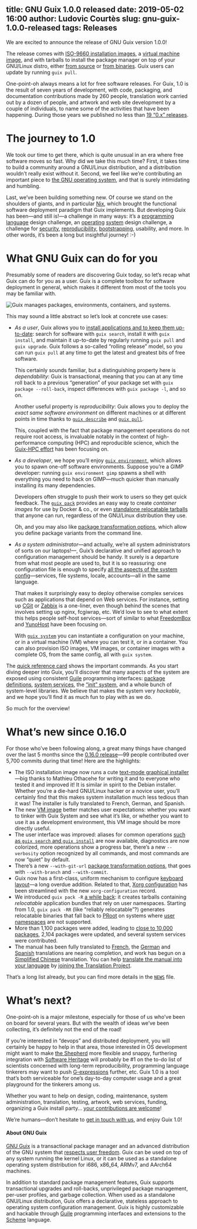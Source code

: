 title: GNU Guix 1.0.0 released
date: 2019-05-02 16:00
author: Ludovic Courtès
slug: gnu-guix-1.0.0-released
tags: Releases
---
We are excited to announce the release of GNU Guix version 1.0.0!

The release comes with [ISO-9660 installation
images](https://www.gnu.org/software/guix/manual/en/html_node/System-Installation.html),
a [virtual machine
image](https://www.gnu.org/software/guix/manual/en/html_node/Running-Guix-in-a-VM.html),
and with tarballs to install the package manager on top of your
GNU/Linux distro, either [from
source](https://www.gnu.org/software/guix/manual/en/html_node/Requirements.html)
or [from
binaries](https://www.gnu.org/software/guix/manual/en/html_node/Binary-Installation.html).
Guix users can update by running `guix pull`.

One-point-oh always means a lot for free software releases.  For Guix,
1.0 is the result of seven years of development, with code, packaging,
and documentation contributions made by 260 people, translation work
carried out by a dozen of people, and artwork and web site development
by a couple of individuals, to name some of the activities that have
been happening.  During those years we published no less than [19 “0.x”
releases](https://www.gnu.org/software/guix/blog/tags/releases/).

# The journey to 1.0

We took our time to get there, which is quite unusual in an era where
free software moves so fast.  Why did we take this much time?  First, it
takes time to build a community around a GNU/Linux distribution, and a
distribution wouldn’t really exist without it.  Second, we feel like
we’re contributing an important piece to [the GNU operating
system](https://www.gnu.org/gnu/about-gnu.html), and that is surely
intimidating and humbling.

Last, we’ve been building something new.  Of course we stand on the
shoulders of giants, and in particular [Nix](https://nixos.org/nix/),
which brought the functional software deployment paradigm that Guix
implements.  But developing Guix has been—and still is!—a challenge in
many ways: it’s a [programming](https://arxiv.org/abs/1305.4584)
[language](https://www.gnu.org/software/guix/blog/2017/back-from-gpce/)
design challenge, an
[operating](https://www.gnu.org/software/guix/blog/2015/service-composition-in-guixsd/)
[system](https://www.gnu.org/software/guix/blog/2017/running-system-services-in-containers/)
design challenge, a challenge for
[security](https://www.gnu.org/software/guix/blog/2016/timely-delivery-of-security-updates/),
[reproducibility](https://www.gnu.org/software/guix/blog/tags/reproducibility/),
[bootstrapping](https://www.gnu.org/software/guix/blog/tags/bootstrapping/),
usability, and more.  In other words, it’s been a long but insightful
journey! :-)

# What GNU Guix can do for you

Presumably some of readers are discovering Guix today, so let’s recap
what Guix can do for you as a user.  Guix is a complete toolbox for
software deployment in general, which makes it different from most of
the tools you may be familiar with.

![Guix manages packages, environments, containers, and systems.](https://www.gnu.org/software/guix/static/blog/img/guix-scope.png)

This may sound a little abstract so let’s look at concrete use cases:

  - *As a user*, Guix allows you to [install applications and to keep
    them
    up-to-date](https://www.gnu.org/software/guix/manual/en/html_node/Invoking-guix-package.html):
    search for software with `guix search`, install it with `guix
    install`, and maintain it up-to-date by regularly running `guix
    pull` and `guix upgrade`.  Guix follows a so-called “rolling
    release” model, so you can run `guix pull` at any time to get the
    latest and greatest bits of free software.
	
	This certainly sounds familiar, but a distinguishing property here
    is _dependability_: Guix is transactional, meaning that you can at
    any time roll back to a previous “generation” of your package set
    with `guix package --roll-back`, inspect differences with `guix
    package -l`, and so on.
	
	Another useful property is _reproducibility_: Guix allows you to
    deploy the _exact same software environment_ on different machines
    or at different points in time thanks to [`guix
    describe`](https://www.gnu.org/software/guix/manual/en/html_node/Invoking-guix-describe.html)
    and [`guix
    pull`](https://www.gnu.org/software/guix/manual/en/html_node/Invoking-guix-pull.html).
	
	This, coupled with the fact that package management operations do
    not require root access, is invaluable notably in the context of
    high-performance computing (HPC) and reproducible science, which the
    [Guix-HPC effort](https://guix-hpc.bordeaux.inria.fr/) has been
    focusing on.

  - *As a developer*, we hope you’ll enjoy [`guix
    environment`](https://www.gnu.org/software/guix/manual/en/html_node/Invoking-guix-environment.html),
    which allows you to spawn one-off software environments.  Suppose
    you’re a GIMP developer: running `guix environment gimp` spawns a
    shell with everything you need to hack on GIMP—much quicker than
    manually installing its many dependencies.
	
	Developers often struggle to push their work to users so they get
    quick feedback.  The [`guix
    pack`](https://www.gnu.org/software/guix/blog/2017/creating-bundles-with-guix-pack/)
    provides an easy way to create _container images_ for use by Docker
    & co., or even [standalone relocatable
    tarballs](https://www.gnu.org/software/guix/blog/2018/tarballs-the-ultimate-container-image-format/)
    that anyone can run, regardless of the GNU/Linux distribution they
    use.
	
	Oh, and you may also like [package transformation
    options](https://www.gnu.org/software/guix/manual/en/html_node/Package-Transformation-Options.html),
    which allow you define package variants from the command line.

  - *As a system administrator*—and actually, we’re all system
    administrators of sorts on our laptops!—, Guix’s declarative and
    unified approach to configuration management should be handy.  It
    surely is a departure from what most people are used to, but it is
    so reassuring: one configuration file is enough to specify [all the
    aspects of the system
    config](https://www.gnu.org/software/guix/manual/en/html_node/Using-the-Configuration-System.html)—services,
    file systems, locale, accounts—all in the same language.
	
	That makes it surprisingly easy to deploy otherwise complex services
    such as applications that depend on Web services.  For instance,
    setting up
    [CGit](https://www.gnu.org/software/guix/manual/en/html_node/Version-Control-Services.html#Cgit-Service)
    or
    [Zabbix](https://www.gnu.org/software/guix/manual/en/html_node/Monitoring-Services.html#Zabbix-front_002dend)
    is a one-liner, even though behind the scenes that involves setting
    up nginx, fcgiwrap, etc.  We’d love to see to what extent this helps
    people self-host services—sort of similar to what
    [FreedomBox](https://freedombox.org/) and
    [YunoHost](https://yunohost.org/) have been focusing on.
	
	With [`guix
    system`](https://www.gnu.org/software/guix/manual/en/html_node/Invoking-guix-system.html)
    you can instantiate a configuration on your machine, or in a virtual
    machine (VM) where you can test it, or in a container.  You can also
    provision ISO images, VM images, or container images with a complete
    OS, from the same config, all with `guix system`.
	
The [quick reference
card](https://www.gnu.org/software/guix/guix-refcard.pdf) shows the
important commands.  As you start diving deeper into Guix, you’ll
discover that many aspects of the system are exposed using consistent
[Guile](https://www.gnu.org/software/guile/) programming interfaces:
[package
definitions](https://www.gnu.org/software/guix/manual/en/html_node/Defining-Packages.html),
[system
services](https://www.gnu.org/software/guix/manual/en/html_node/Services.html),
the [“init” system](https://www.gnu.org/software/shepherd/), and a whole
bunch of system-level libraries.  We believe that makes the system very
_hackable_, and we hope you’ll find it as much fun to play with as we do.

So much for the overview!
	
# What’s new since 0.16.0

For those who’ve been following along, a great many things have changed
over the last 5 months since the [0.16.0
release](https://www.gnu.org/software/guix/blog/2018/gnu-guix-and-guixsd-0.16.0-released/)—99
people contributed over 5,700 commits during that time!  Here are the
highlights:

   - The ISO installation image now runs a cute [text-mode graphical
     installer](https://www.gnu.org/software/guix/manual/en/html_node/Guided-Graphical-Installation.html)—big
     thanks to Mathieu Othacehe for writing it and to everyone who
     tested it and improved it!  It is similar in spirit to the Debian
     installer.  Whether you’re a die-hard GNU/Linux hacker or a novice
     user, you’ll certainly find that this makes system installation
     much less tedious than it was!  The installer is fully translated
     to French, German, and Spanish.
   - The new [VM
     image](https://www.gnu.org/software/guix/manual/en/html_node/Running-GuixSD-in-a-VM.html)
     better matches user expectations: whether you want to tinker with
     Guix System and see what it’s like, or whether you want to use it
     as a development environment, this VM image should be more directly
     useful.
   - The user interface was improved: aliases for common operations
     [such as `guix search` and `guix
     install`](https://www.gnu.org/software/guix/manual/en/html_node/Invoking-guix-package.html)
     are now available, diagnostics are now colorized, more operations
     show a progress bar, there’s a new `--verbosity` option recognized
     by all commands, and most commands are now “quiet” by default.
   - There’s a new `--with-git-url` [package transformation
     options](https://www.gnu.org/software/guix/manual/en/html_node/Package-Transformation-Options.html),
     that goes with `--with-branch` and `--with-commit`.
   - Guix now has a first-class, uniform mechanism to configure
     [keyboard
     layout](https://www.gnu.org/software/guix/manual/en/html_node/Keyboard-Layout.html)—a
     long overdue addition.  Related to that, [Xorg
     configuration](https://www.gnu.org/software/guix/manual/en/html_node/X-Window.html)
     has been streamlined with the new `xorg-configuration` record.
   - We introduced `guix pack -R` [a while
     back](https://www.gnu.org/software/guix/blog/2018/tarballs-the-ultimate-container-image-format/):
     it creates tarballs containing _relocatable_ application bundles
     that rely on user namespaces.  Starting from 1.0, `guix pack -RR`
     (like “reliably relocatable”?) generates relocatable binaries that
     fall back to [PRoot](https://proot-me.github.io/) on systems where
     [user
     namespaces](http://man7.org/linux/man-pages/man7/user_namespaces.7.html)
     are not supported.
   - More than 1,100 packages were added, leading to [close to 10,000
     packages](https://www.gnu.org/software/guix/packages), 2,104
     packages were updated, and several system services were
     contributed.
   - The manual has been fully translated to
     [French](https://www.gnu.org/software/guix/manual/fr/html_node/),
     the
     [German](https://www.gnu.org/software/guix/manual/de/html_node/)
     and [Spanish](https://www.gnu.org/software/guix/manual/es/html_node/)
     translations are nearing completion, and work has begun on a
     [Simplified
     Chinese](https://www.gnu.org/software/guix/manual/zh-cn/html_node/)
     translation.  You can help [translate the manual into your
     language](https://translationproject.org/domain/guix-manual.html)
     by [joining the Translation
     Project](https://translationproject.org/html/translators.html).

That’s a long list already, but you can find more details in the
[`NEWS`](https://git.savannah.gnu.org/cgit/guix.git/tree/NEWS?h=version-1.0.0)
file.

# What’s next?

One-point-oh is a major milestone, especially for those of us who’ve
been on board for several years.  But with the wealth of ideas we’ve
been collecting, it’s definitely not the end of the road!

If you’re interested in “devops” and distributed deployment, you will
certainly be happy to help in that area, those interested in OS
development might want to make [the
Shepherd](https://www.gnu.org/software/shepherd/) more flexible and
snappy, furthering integration with [Software
Heritage](https://www.gnu.org/software/guix/blog/2019/connecting-reproducible-deployment-to-a-long-term-source-code-archive/)
will probably be #1 on the to-do list of scientists concerned with
long-term reproducibility, programming language tinkerers may want to
push
[G-expressions](https://www.gnu.org/software/guix/manual/en/html_node/G_002dExpressions.html#G_002dExpressions)
further, etc.  Guix 1.0 is a tool that’s both serviceable for one’s
day-to-day computer usage and a great playground for the tinkerers among
us.

Whether you want to help on design, coding, maintenance, system
administration, translation, testing, artwork, web services, funding,
organizing a Guix install party…  [your contributions are
welcome](https://www.gnu.org/software/guix/contribute/)!

We’re humans—don’t hesitate to [get in touch with
us](https://www.gnu.org/software/guix/contact/), and enjoy Guix 1.0!


#### About GNU Guix

[GNU Guix](https://www.gnu.org/software/guix) is a transactional package
manager and an advanced distribution of the GNU system that [respects
user
freedom](https://www.gnu.org/distros/free-system-distribution-guidelines.html).
Guix can be used on top of any system running the kernel Linux, or it
can be used as a standalone operating system distribution for i686,
x86_64, ARMv7, and AArch64 machines.

In addition to standard package management features, Guix supports
transactional upgrades and roll-backs, unprivileged package management,
per-user profiles, and garbage collection.  When used as a standalone
GNU/Linux distribution, Guix offers a declarative, stateless approach to
operating system configuration management.  Guix is highly customizable
and hackable through [Guile](https://www.gnu.org/software/guile)
programming interfaces and extensions to the
[Scheme](http://schemers.org) language.

